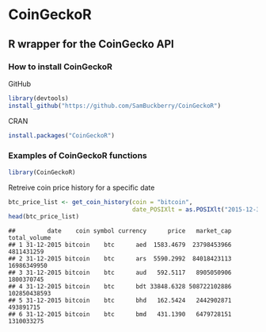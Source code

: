 CoinGeckoR
================

## R wrapper for the CoinGecko API

### How to install CoinGeckoR

GitHub

``` r
library(devtools)
install_github("https://github.com/SamBuckberry/CoinGeckoR")
```

CRAN

``` r
install.packages("CoinGeckoR")
```

### Examples of CoinGeckoR functions

``` r
library(CoinGeckoR)
```

Retreive coin price history for a specific date

``` r
btc_price_list <- get_coin_history(coin = "bitcoin",
                                   date_POSIXlt = as.POSIXlt("2015-12-31"))
head(btc_price_list)
```

    ##         date    coin symbol currency      price   market_cap total_volume
    ## 1 31-12-2015 bitcoin    btc      aed  1583.4679  23798453966   4811431259
    ## 2 31-12-2015 bitcoin    btc      ars  5590.2992  84018423113  16986349950
    ## 3 31-12-2015 bitcoin    btc      aud   592.5117   8905050906   1800370745
    ## 4 31-12-2015 bitcoin    btc      bdt 33848.6328 508722102886 102850438593
    ## 5 31-12-2015 bitcoin    btc      bhd   162.5424   2442902871    493891715
    ## 6 31-12-2015 bitcoin    btc      bmd   431.1390   6479728151   1310033275
